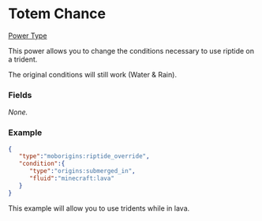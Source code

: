 # Totem Chance

[Power Type](../power_types.md)

This power allows you to change the conditions necessary to use riptide on a trident. 

The original conditions will still work (Water & Rain).
### Fields

*None.*

### Example

```json
{
   "type":"moborigins:riptide_override",
   "condition":{
      "type":"origins:submerged_in",
      "fluid":"minecraft:lava"
   }
}
```
This example will allow you to use tridents while in lava.
